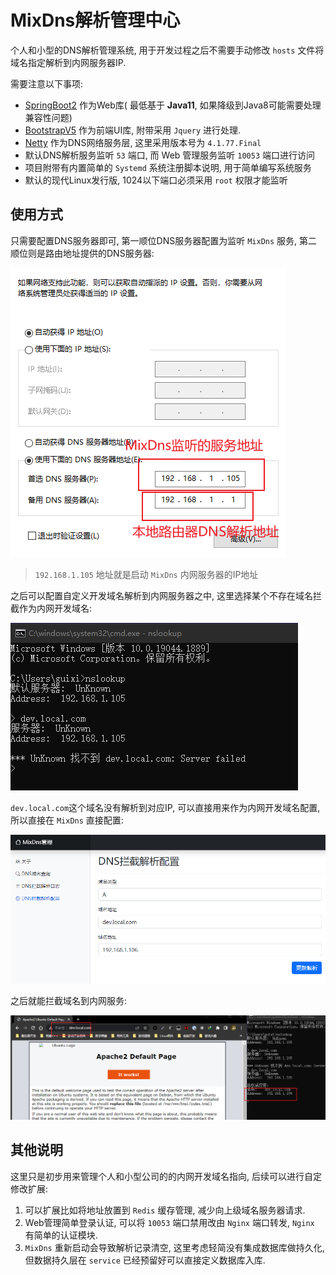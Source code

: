 # MixDns解析管理中心

个人和小型的DNS解析管理系统, 用于开发过程之后不需要手动修改 `hosts` 文件将域名指定解析到内网服务器IP.

需要注意以下事项:
* [SpringBoot2](https://spring.io) 作为Web库( 最低基于 **Java11**, 如果降级到Java8可能需要处理兼容性问题)
* [BootstrapV5](https://v5.bootcss.com) 作为前端UI库, 附带采用 `Jquery` 进行处理.
* [Netty](https://netty.io/) 作为DNS网络服务层, 这里采用版本号为 `4.1.77.Final`
* 默认DNS解析服务监听 `53` 端口, 而 Web 管理服务监听 `10053` 端口进行访问
* 项目附带有内置简单的 `Systemd` 系统注册脚本说明, 用于简单编写系统服务
* 默认的现代Linux发行版, 1024以下端口必须采用 `root` 权限才能监听

## 使用方式

只需要配置DNS服务器即可, 第一顺位DNS服务器配置为监听 `MixDns` 服务, 第二顺位则是路由地址提供的DNS服务器:

![Config01](doc/img/config_01.png)

> `192.168.1.105` 地址就是启动 `MixDns` 内网服务器的IP地址

之后可以配置自定义开发域名解析到内网服务器之中, 这里选择某个不存在域名拦截作为内网开发域名:

![Config02](doc/img/config_02.png)

`dev.local.com`这个域名没有解析到对应IP, 可以直接用来作为内网开发域名配置, 所以直接在 `MixDns` 直接配置:

![Config03](doc/img/config_03.png)

之后就能拦截域名到内网服务:

![Config04](doc/img/config_04.png)



## 其他说明

这里只是初步用来管理个人和小型公司的的内网开发域名指向, 后续可以进行自定修改扩展:
1. 可以扩展比如将地址放置到 `Redis` 缓存管理, 减少向上级域名服务器请求.
2. Web管理简单登录认证, 可以将 `10053` 端口禁用改由 `Nginx` 端口转发, `Nginx` 有简单的认证模块.
3. `MixDns` 重新启动会导致解析记录清空, 这里考虑轻简没有集成数据库做持久化, 但数据持久层在 `service` 已经预留好可以直接定义数据库入库.

